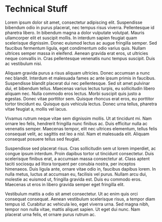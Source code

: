 # Technical Stuff




Lorem ipsum dolor sit amet, consectetur adipiscing elit. Suspendisse bibendum odio in purus placerat, nec tempus risus viverra. Pellentesque id pharetra libero. In bibendum magna a dolor vulputate volutpat. Mauris ullamcorper elit et suscipit mollis. In interdum sapien feugiat quam scelerisque dignissim. Donec euismod lectus ac augue fringilla semper. Sed faucibus fermentum ligula, eget condimentum odio varius quis. Nullam ultrices semper massa in eleifend. Aenean gravida erat eros, ut ultricies neque convallis in. Cras pellentesque venenatis nunc tempus suscipit. Duis ac vestibulum nisi.

Aliquam gravida purus a risus aliquam ultricies. Donec accumsan a nunc nec blandit. Interdum et malesuada fames ac ante ipsum primis in faucibus. Suspendisse blandit placerat dui nec pellentesque. Sed sit amet pulvinar dui, et bibendum tellus. Maecenas varius lectus turpis, eu sollicitudin libero aliquam nec. Nulla commodo eros lectus. Morbi suscipit quis justo a egestas. Donec vitae porttitor sem. Quisque rhoncus erat eros, eu porttitor tortor tincidunt eu. Quisque quis vehicula lectus. Donec urna tellus, pharetra vitae feugiat a, mollis vel lacus.

Vivamus rutrum neque vitae sem dignissim mollis. Ut at tincidunt mi. Nam ornare leo felis, hendrerit fringilla nunc finibus ac. Duis efficitur nulla ac venenatis semper. Maecenas tempor, elit nec ultrices elementum, tellus felis consequat velit, ac sagittis est leo a nisl. Nam et malesuada elit. Aliquam consequat posuere tellus sed feugiat.

Suspendisse sed placerat risus. Cras sollicitudin sem ut lorem imperdiet, ac congue ipsum interdum. Proin dapibus tortor ut tincidunt consectetur. Duis scelerisque finibus erat, a accumsan massa consectetur at. Class aptent taciti sociosqu ad litora torquent per conubia nostra, per inceptos himenaeos. Duis ligula ante, ornare vitae odio in, faucibus dapibus lorem. In nulla metus, luctus at accumsan eu, facilisis vel purus. Nullam arcu dui, molestie ac euismod ut, fringilla gravida est. Duis eu commodo eros. Maecenas ut eros in libero gravida semper eget fringilla elit.

Vestibulum mattis a odio sit amet consectetur. Ut ac enim quis orci consequat consequat. Aenean vestibulum scelerisque risus, a tempor diam tempus id. Curabitur ac vehicula leo, eget viverra urna. Sed magna nibh, tempor non nulla vitae, mattis aliquet sapien. Ut eget dui nunc. Nam placerat urna felis, et ornare purus rutrum ac. 